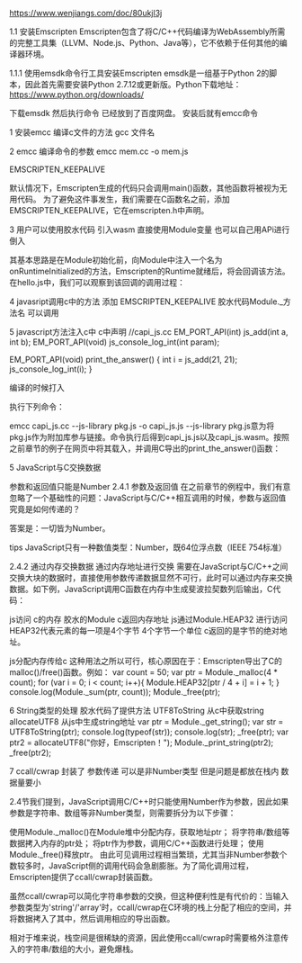 
https://www.wenjiangs.com/doc/80ukjl3j

1.1 安装Emscripten
Emscripten包含了将C/C++代码编译为WebAssembly所需的完整工具集（LLVM、Node.js、Python、Java等），它不依赖于任何其他的编译器环境。

1.1.1 使用emsdk命令行工具安装Emscripten
emsdk是一组基于Python 2的脚本，因此首先需要安装Python 2.7.12或更新版。Python下载地址：https://www.python.org/downloads/

下载emsdk   然后执行命令 已经放到了百度网盘。 安装后就有emcc命令


1 安装emcc
编译c文件的方法 gcc 文件名

2 emcc 编译命令的参数
emcc mem.cc -o mem.js

EMSCRIPTEN_KEEPALIVE

默认情况下，Emscripten生成的代码只会调用main()函数，其他函数将被视为无用代码。
为了避免这件事发生，我们需要在C函数名之前，添加EMSCRIPTEN_KEEPALIVE，它在emscripten.h中声明。


3 用户可以使用胶水代码 引入wasm 直接使用Module变量  也可以自己用APi进行倒入

其基本思路是在Module初始化前，向Module中注入一个名为onRuntimeInitialized的方法，Emscripten的Runtime就绪后，将会回调该方法。在hello.js中，我们可以观察到该回调的调用过程：

4 javasript调用c中的方法
添加 EMSCRIPTEN_KEEPALIVE  胶水代码Module._方法名 可以调用

5 javascript方法注入c中
c中声明 
//capi_js.cc
EM_PORT_API(int) js_add(int a, int b);
EM_PORT_API(void) js_console_log_int(int param);

EM_PORT_API(void) print_the_answer() {
    int i = js_add(21, 21);
    js_console_log_int(i);
}

编译的时候打入

执行下列命令：

emcc capi_js.cc --js-library pkg.js -o capi_js.js
--js-library pkg.js意为将pkg.js作为附加库参与链接。命令执行后得到capi_js.js以及capi_js.wasm。按照之前章节的例子在网页中将其载入，并调用C导出的print_the_answer()函数：



5 JavaScript与C交换数据

参数和返回值只能是Number
2.4.1 参数及返回值
在之前章节的例程中，我们有意忽略了一个基础性的问题：JavaScript与C/C++相互调用的时候，参数与返回值究竟是如何传递的？

答案是：一切皆为Number。

tips JavaScript只有一种数值类型：Number，既64位浮点数（IEEE 754标准）

2.4.2 通过内存交换数据  通过内存地址进行交换
需要在JavaScript与C/C++之间交换大块的数据时，直接使用参数传递数据显然不可行，此时可以通过内存来交换数据。如下例，JavaScript调用C函数在内存中生成斐波拉契数列后输出，C代码：

js访问 c的内存
胶水的Module
c返回内存地址 js通过Module.HEAP32 进行访问  HEAP32代表元素的每一项是4个字节 4个字节一个单位 c返回的是字节的绝对地址。

js分配内存传给c
这种用法之所以可行，核心原因在于：Emscripten导出了C的malloc()/free()函数。例如：
var count = 50;
      var ptr = Module._malloc(4 * count);
      for (var i = 0; i < count; i++){
        Module.HEAP32[ptr / 4 + i] = i + 1;
      }
      console.log(Module._sum(ptr, count));
      Module._free(ptr);

6 String类型的处理
胶水代码了提供方法   UTF8ToString 从c中获取string    allocateUTF8 从js中生成string地址
 var ptr = Module._get_string();
       var str = UTF8ToString(ptr);
       console.log(typeof(str));
       console.log(str);
       _free(ptr);
       var ptr2 = allocateUTF8("你好，Emscripten！");
       Module._print_string(ptr2);
       _free(ptr2);




7 ccall/cwrap 封装了 参数传递 可以是非Number类型 但是问题是都放在栈内 数据量要小

2.4节我们提到，JavaScript调用C/C++时只能使用Number作为参数，因此如果参数是字符串、数组等非Number类型，则需要拆分为以下步骤：

使用Module._malloc()在Module堆中分配内存，获取地址ptr；
将字符串/数组等数据拷入内存的ptr处；
将ptr作为参数，调用C/C++函数进行处理；
使用Module._free()释放ptr。
由此可见调用过程相当繁琐，尤其当非Number参数个数较多时，JavaScript侧的调用代码会急剧膨胀。为了简化调用过程，Emscripten提供了ccall/cwrap封装函数。

虽然ccall/cwrap可以简化字符串参数的交换，但这种便利性是有代价的：当输入参数类型为'string'/'array'时，ccall/cwrap在C环境的栈上分配了相应的空间，并将数据拷入了其中，然后调用相应的导出函数。

相对于堆来说，栈空间是很稀缺的资源，因此使用ccall/cwrap时需要格外注意传入的字符串/数组的大小，避免爆栈。





